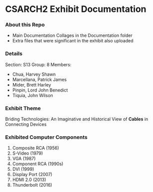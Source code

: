 # CSARCH2 Exhibit Documentation

### About this Repo
- Main Documentation Collages in the Documentation folder
- Extra files that were significant in the exhibit also uploaded

### Details
Section: S13
Group: 8
Members: 
- Chua, Harvey Shawn
- Marcellana, Patrick James
- Mider, Brett Harley
- Pinpin, Lord John Benedict
- Tiquia, John Wilson

### Exhibit Theme
Briding Technologies: An Imaginative and Historical View of **Cables** in Connecting Devices

### Exhibited Computer Components
1. Composite RCA (1956)
2. S-Video (1979)
3. VGA (1987)
4. Component RCA (1990s)
5. DVI (1999)
6. Display Port (2007)
7. HDMI 2.0 (2013)
8. Thunderbolt (2016)
